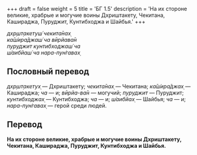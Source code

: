 +++
draft = false
weight = 5
title = 'БГ 1.5'
description = 'На их стороне великие, храбрые и могучие воины Дхриштакету, Чекитана, Кашираджа, Пуруджит, Кунтибходжа и Шайбья.'
+++

_дхр̣шт̣акетуш́ чекита̄нах̣  
ка̄ш́ира̄джаш́ ча вӣрйава̄н  
пуруджит кунтибходжаш́ ча  
ш́аибйаш́ ча нара-пун̇гавах̣_

## Пословный перевод

_дхр̣шт̣акетух̣_ — Дхриштакету; _чекита̄нах̣_ — Чекитана; _ка̄ш́ира̄джах̣_ — Кашираджа; _ча_ — и; _вӣрйа_\-_ва̄н_ — могучий; _пуруджит_ — Пуруджит; _кунтибходжах̣_ — Кунтибходжа; _ча_ — и; _ш́аибйах̣_ — Шайбья; _ча_ — и; _нара_\-_пун̇гавах̣_ — герой среди людей.

## Перевод

**На их стороне великие, храбрые и могучие воины Дхриштакету, Чекитана, Кашираджа, Пуруджит, Кунтибходжа и Шайбья.**
